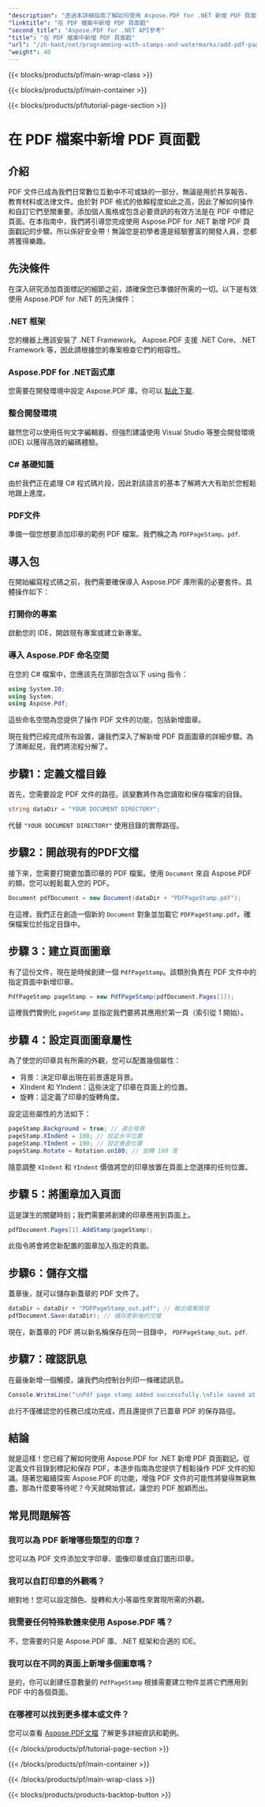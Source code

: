 ```yaml
---
"description": "透過本詳細指南了解如何使用 Aspose.PDF for .NET 新增 PDF 頁面戳記。增強 PDF 文件的影響力。"
"linktitle": "在 PDF 檔案中新增 PDF 頁面戳"
"second_title": "Aspose.PDF for .NET API參考"
"title": "在 PDF 檔案中新增 PDF 頁面戳"
"url": "/zh-hant/net/programming-with-stamps-and-watermarks/add-pdf-page-stamp/"
"weight": 40
---
```


{{< blocks/products/pf/main-wrap-class >}}

{{< blocks/products/pf/main-container >}}

{{< blocks/products/pf/tutorial-page-section >}}

# 在 PDF 檔案中新增 PDF 頁面戳

## 介紹

PDF 文件已成為我們日常數位互動中不可或缺的一部分，無論是用於共享報告、教育材料或法律文件。由於對 PDF 格式的依賴程度如此之高，因此了解如何操作和自訂它們至關重要。添加個人風格或包含必要資訊的有效方法是在 PDF 中標記頁面。在本指南中，我們將引導您完成使用 Aspose.PDF for .NET 新增 PDF 頁面戳記的步驟。所以係好安全帶！無論您是初學者還是經驗豐富的開發人員，您都將獲得樂趣。

## 先決條件

在深入研究添加頁面標記的細節之前，請確保您已準備好所需的一切。以下是有效使用 Aspose.PDF for .NET 的先決條件：

### .NET 框架
您的機器上應該安裝了 .NET Framework。 Aspose.PDF 支援 .NET Core、.NET Framework 等，因此請根據您的專案檢查它們的相容性。

### Aspose.PDF for .NET函式庫
您需要在開發環境中設定 Aspose.PDF 庫。你可以 [點此下載](https://releases。aspose.com/pdf/net/). 

### 整合開發環境
雖然您可以使用任何文字編輯器，但強烈建議使用 Visual Studio 等整合開發環境 (IDE) 以獲得高效的編碼體驗。

### C# 基礎知識
由於我們正在處理 C# 程式碼片段，因此對該語言的基本了解將大大有助於您輕鬆地跟上進度。

### PDF文件
準備一個您想要添加印章的範例 PDF 檔案。我們稱之為 `PDFPageStamp。pdf`. 

## 導入包 

在開始編寫程式碼之前，我們需要確保導入 Aspose.PDF 庫所需的必要套件。具體操作如下：

### 打開你的專案
啟動您的 IDE，開啟現有專案或建立新專案。

### 導入 Aspose.PDF 命名空間
在您的 C# 檔案中，您應該先在頂部包含以下 using 指令：

```csharp
using System.IO;
using System;
using Aspose.Pdf;
```

這些命名空間為您提供了操作 PDF 文件的功能，包括新增圖章。

現在我們已經完成所有設置，讓我們深入了解新增 PDF 頁面圖章的詳細步驟。為了清晰起見，我們將流程分解了。 

## 步驟1：定義文檔目錄

首先，您需要設定 PDF 文件的路徑。該變數將作為您讀取和保存檔案的目錄。

```csharp
string dataDir = "YOUR DOCUMENT DIRECTORY";
```

代替 `"YOUR DOCUMENT DIRECTORY"` 使用目錄的實際路徑。

## 步驟2：開啟現有的PDF文檔

接下來，您需要打開要加蓋印章的 PDF 檔案。使用 `Document` 來自 Aspose.PDF 的類，您可以輕鬆載入您的 PDF。

```csharp
Document pdfDocument = new Document(dataDir + "PDFPageStamp.pdf");
```

在這裡，我們正在創造一個新的 `Document` 對象並加載它 `PDFPageStamp.pdf`。確保檔案位於指定目錄中。

## 步驟 3：建立頁面圖章

有了這份文件，現在是時候創建一個 `PdfPageStamp`。該類別負責在 PDF 文件中的指定頁面中新增印章。

```csharp
PdfPageStamp pageStamp = new PdfPageStamp(pdfDocument.Pages[1]);
```

這裡我們實例化 `pageStamp` 並指定我們要將其應用於第一頁（索引從 1 開始）。

## 步驟 4：設定頁面圖章屬性

為了使您的印章具有所需的外觀，您可以配置幾個屬性：

- 背景：決定印章出現在前景還是背景。
- XIndent 和 YIndent：這些決定了印章在頁面上的位置。
- 旋轉：這定義了印章的旋轉角度。

設定這些屬性的方法如下：

```csharp
pageStamp.Background = true; // 適合背景
pageStamp.XIndent = 100; // 設定水平位置
pageStamp.YIndent = 100; // 設定垂直位置
pageStamp.Rotate = Rotation.on180; // 旋轉 180 度
```

隨意調整 `XIndent` 和 `YIndent` 價值將您的印章放置在頁面上您選擇的任何位置。

## 步驟 5：將圖章加入頁面

這是謀生的關鍵時刻；我們需要將創建的印章應用到頁面上。

```csharp
pdfDocument.Pages[1].AddStamp(pageStamp);
```

此指令將會將您新配置的圖章加入指定的頁面。

## 步驟6：儲存文檔

蓋章後，就可以儲存新蓋章的 PDF 文件了。 

```csharp
dataDir = dataDir + "PDFPageStamp_out.pdf"; // 輸出檔案路徑
pdfDocument.Save(dataDir); // 儲存更新後的文檔
```

現在，新蓋章的 PDF 將以新名稱保存在同一目錄中， `PDFPageStamp_out。pdf`.

## 步驟7：確認訊息

在最後新增一個觸摸，讓我們向控制台列印一條確認訊息。

```csharp
Console.WriteLine("\nPdf page stamp added successfully.\nFile saved at " + dataDir);
```

此行不僅確認您的任務已成功完成，而且還提供了已蓋章 PDF 的保存路徑。

## 結論

就是這樣！您已經了解如何使用 Aspose.PDF for .NET 新增 PDF 頁面戳記。從定義文件目錄到標記和保存 PDF，本逐步指南為您提供了輕鬆操作 PDF 文件的知識。隨著您繼續探索 Aspose.PDF 的功能，增強 PDF 文件的可能性將變得無窮無盡。那為什麼要等待呢？今天就開始嘗試，讓您的 PDF 脫穎而出。

## 常見問題解答

### 我可以為 PDF 新增哪些類型的印章？  
您可以為 PDF 文件添加文字印章、圖像印章或自訂圖形印章。

### 我可以自訂印章的外觀嗎？  
絕對地！您可以設定顏色、旋轉和大小等屬性來實現所需的外觀。

### 我需要任何特殊軟體來使用 Aspose.PDF 嗎？  
不，您需要的只是 Aspose.PDF 庫、.NET 框架和合適的 IDE。

### 我可以在不同的頁面上新增多個圖章嗎？  
是的，你可以創建任意數量的 `PdfPageStamp` 根據需要建立物件並將它們應用到 PDF 中的各個頁面。

### 在哪裡可以找到更多樣本或文件？  
您可以查看 [Aspose.PDF文檔](https://reference.aspose.com/pdf/net/) 了解更多詳細資訊和範例。

{{< /blocks/products/pf/tutorial-page-section >}}

{{< /blocks/products/pf/main-container >}}

{{< /blocks/products/pf/main-wrap-class >}}

{{< blocks/products/products-backtop-button >}}